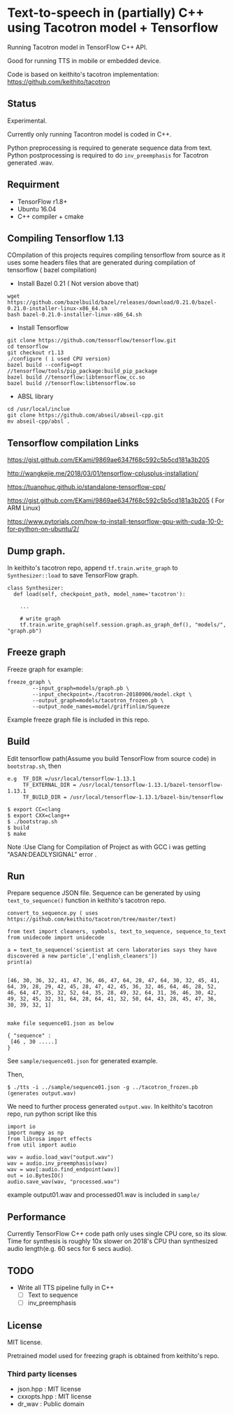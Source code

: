 # Text-to-speech in (partially) C++ using Tacotron model + Tensorflow

Running Tacotron model in TensorFlow C++ API.

Good for running TTS in mobile or embedded device.

Code is based on keithito's tacotron implementation: https://github.com/keithito/tacotron 

## Status

Experimental.

Currently only running Tacontron model is coded in C++.

Python preprocessing is required to generate sequence data from text.
Python postprocessing is required to do `inv_preemphasis` for Tacotron generated .wav.

## Requirment

* TensorFlow r1.8+
* Ubuntu 16.04
* C++ compiler + cmake

## Compiling Tensorflow 1.13 

COmpilation of this projects requires compiling tensorflow from source as it uses some headers files that are generated 
during compilation of tensorflow ( bazel compilation)

*  Install  Bazel 0.21 ( Not version above that)

```
wget https://github.com/bazelbuild/bazel/releases/download/0.21.0/bazel-0.21.0-installer-linux-x86_64.sh
bash bazel-0.21.0-installer-linux-x86_64.sh
```

*  Install Tensorflow

```
git clone https://github.com/tensorflow/tensorflow.git
cd tensorflow
git checkout r1.13
./configure ( i used CPU version)
bazel build --config=opt //tensorflow/tools/pip_package:build_pip_package
bazel build //tensorflow:libtensorflow_cc.so
bazel build //tensorflow:libtensorflow.so

```

*  ABSL library

```
cd /usr/local/inclue
git clone https://github.com/abseil/abseil-cpp.git
mv abseil-cpp/absl .
```

## Tensorflow compilation Links
https://gist.github.com/EKami/9869ae6347f68c592c5b5cd181a3b205

http://wangkejie.me/2018/03/01/tensorflow-cplusplus-installation/

https://tuanphuc.github.io/standalone-tensorflow-cpp/

https://gist.github.com/EKami/9869ae6347f68c592c5b5cd181a3b205 ( For ARM Linux)

https://www.pytorials.com/how-to-install-tensorflow-gpu-with-cuda-10-0-for-python-on-ubuntu/2/


## Dump graph.

In keithito's tacotron repo, append `tf.train.write_graph` to `Synthesizer::load` to save TensorFlow graph.


```
class Synthesizer:
  def load(self, checkpoint_path, model_name='tacotron'):

    ...

    # write graph
    tf.train.write_graph(self.session.graph.as_graph_def(), "models/", "graph.pb")
```

## Freeze graph

Freeze graph for example:

```
freeze_graph \
        --input_graph=models/graph.pb \
        --input_checkpoint=./tacotron-20180906/model.ckpt \
        --output_graph=models/tacotron_frozen.pb \
        --output_node_names=model/griffinlim/Squeeze
```

Example freeze graph file is included in this repo.

## Build

Edit tensorflow path(Assume you build TensorFlow from source code) in `bootstrap.sh`, then

```
e.g  TF_DIR =/usr/local/tensorflow-1.13.1
     TF_EXTERNAL_DIR = /usr/local/tensorflow-1.13.1/bazel-tensorflow-1.13.1
     TF_BUILD_DIR = /usr/local/tensorflow-1.13.1/bazel-bin/tensorflow
```

```
$ export CC=clang
$ export CXX=clang++
$ ./bootstrap.sh
$ build
$ make
```
Note :Use Clang for Compilation of Project as with GCC i was getting  "ASAN:DEADLYSIGNAL" error .

## Run

Prepare sequence JSON file.
Sequence can be generated by using `text_to_sequence()` function in keithito's tacotron repo.

```
convert_to_sequence.py ( uses https://github.com/keithito/tacotron/tree/master/text)

from text import cleaners, symbols, text_to_sequence, sequence_to_text
from unidecode import unidecode

a = text_to_sequence('scientist at cern laboratories says they have discovered a new particle',['english_cleaners'])
print(a)


[46, 30, 36, 32, 41, 47, 36, 46, 47, 64, 28, 47, 64, 30, 32, 45, 41, 64, 39, 28, 29, 42, 45, 28, 47, 42, 45, 36, 32, 46, 64, 46, 28, 52, 46, 64, 47, 35, 32, 52, 64, 35, 28, 49, 32, 64, 31, 36, 46, 30, 42, 49, 32, 45, 32, 31, 64, 28, 64, 41, 32, 50, 64, 43, 28, 45, 47, 36, 30, 39, 32, 1]


make file sequence01.json as below

{ "sequence" : 
 [46 , 30 .....]
}
```

See `sample/sequence01.json` for generated example.

Then,

```
$ ./tts -i ../sample/sequence01.json -g ../tacotron_frozen.pb 
(generates output.wav)
```

We need to further process generated `output.wav`.
In keithito's tacotron repo, run python script like this

```
import io
import numpy as np
from librosa import effects
from util import audio

wav = audio.load_wav("output.wav")
wav = audio.inv_preemphasis(wav)
wav = wav[:audio.find_endpoint(wav)]
out = io.BytesIO()
audio.save_wav(wav, "processed.wav")
```

example output01.wav and processed01.wav is included in `sample/`

## Performance

Currently TensorFlow C++ code path only uses single CPU core, so its slow.
Time for synthesis is roughly 10x slower on 2018's CPU than synthesized audio length(e.g. 60 secs for 6 secs audio).

## TODO

* Write all TTS pipeline fully in C++
  * [ ] Text to sequence
  * [ ] inv_preemphasis

## License

MIT license.

Pretrained model used for freezing graph is obtained from keithito's repo.

### Third party licenses

- json.hpp : MIT license
- cxxopts.hpp : MIT license
- dr_wav : Public domain
